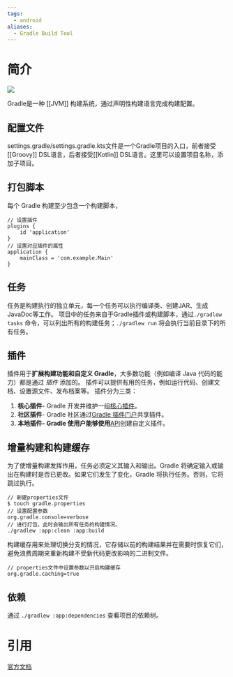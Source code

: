 ```yaml
---
tags:
  - android
aliases:
  - Gradle Build Tool
---
```

# 简介
![](https://docs.gradle.org/current/userguide/img/gradle-basic-1.png)

Gradle是一种 [[JVM]] 构建系统，通过声明性构建语言完成构建配置。

## 配置文件

settings.gradle/settings.gradle.kts文件是一个Gradle项目的入口，前者接受[[Groovy]] DSL语言，后者接受[[Kotlin]] DSL语言。这里可以设置项目名称，添加子项目。

## 打包脚本

每个 Gradle 构建至少包含一个构建脚本，
```
// 设置插件
plugins {
    id 'application'              
}
// 设置对应插件的属性
application {
    mainClass = 'com.example.Main'  
}
```

## 任务

任务是构建执行的独立单元，每一个任务可以执行编译类、创建JAR、生成JavaDoc等工作。
项目中的任务来自于Gradle插件或构建脚本，通过`./gradlew tasks` 命令，可以列出所有的构建任务；`./gradlew run` 将会执行当前目录下的所有任务。

## 插件
插件用于**扩展构建功能和自定义 Gradle**，大多数功能（例如编译 Java 代码的能力）都是通过 _插件_ 添加的。
插件可以提供有用的任务，例如运行代码、创建文档、设置源文件、发布档案等。
插件分为三类：
1. **核心插件**- Gradle 开发并维护一组[核心插件](https://docs.gradle.org/current/userguide/plugin_reference.html#plugin_reference)。
2. **社区插件**- Gradle 社区通过[Gradle 插件门户](https://plugins.gradle.org/)共享插件。
3. **本地插件- Gradle 使用户能够使用**[API](https://docs.gradle.org/current/javadoc/org/gradle/api/Plugin.html)创建自定义插件。

## 增量构建和构建缓存

为了使增量构建发挥作用，任务必须定义其输入和输出。Gradle 将确定输入或输出在构建时是否已更改。如果它们发生了变化，Gradle 将执行任务。否则，它将跳过执行。
```
// 新建properties文件
$ touch gradle.properties
// 设置配置参数
org.gradle.console=verbose
// 进行打包，此时会输出所有任务的构建情况。
./gradlew :app:clean :app:build
```

构建缓存用来处理切换分支的情况，它存储以前的构建结果并在需要时恢复它们，避免浪费周期来重新构建不受新代码更改影响的二进制文件。

```
// properties文件中设置参数以开启构建缓存
org.gradle.caching=true
```

## 依赖

通过 `./gradlew :app:dependencies` 查看项目的依赖树。

# 引用
[官方文档](https://docs.gradle.org/current/userguide/getting_started_eng.html)